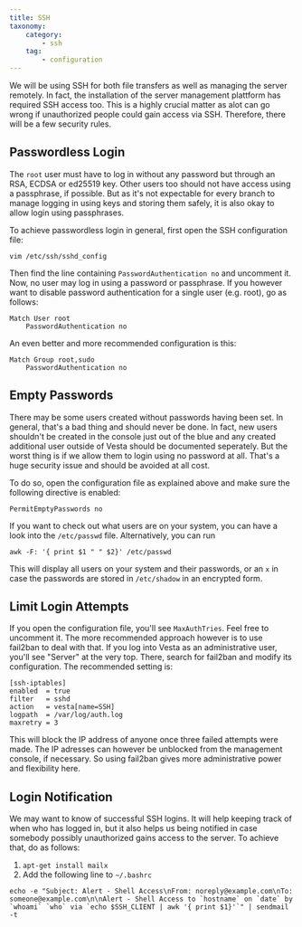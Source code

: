 ```yaml
---
title: SSH
taxonomy:
    category:
        - ssh
    tag:
        - configuration
---
```


We will be using SSH for both file transfers as well as managing the server remotely. In fact, the installation of the server management plattform has required SSH access too. This is a highly crucial matter as alot can go wrong if unauthorized people could gain access via SSH. Therefore, there will be a few security rules.

## Passwordless Login
The `root` user must have to log in without any password but through an RSA, ECDSA or ed25519 key. Other users too should not have access using a passphrase, if possible. But as it's not expectable for every branch to manage logging in using keys and storing them safely, it is also okay to allow login using passphrases.

To achieve passwordless login in general, first open the SSH configuration file:

```
vim /etc/ssh/sshd_config
```

Then find the line containing `PasswordAuthentication no` and uncomment it. Now, no user may log in using a password or passphrase. If you however want to disable password authentication for a single user (e.g. root), go as follows:

```
Match User root
    PasswordAuthentication no
```

An even better and more recommended configuration is this:

```
Match Group root,sudo
    PasswordAuthentication no
```


## Empty Passwords
There may be some users created without passwords having been set. In general, that's a bad thing and should never be done. In fact, new users shouldn't be created in the console just out of the blue and any created additional user outside of Vesta should be documented seperately. But the worst thing is if we allow them to login using no password at all. That's a huge security issue and should be avoided at all cost.

To do so, open the configuration file as explained above and make sure the following directive is enabled:

```
PermitEmptyPasswords no
```

If you want to check out what users are on your system, you can have a look into the `/etc/passwd` file. Alternatively, you can run

```
awk -F: '{ print $1 " " $2}' /etc/passwd
```

This will display all users on your system and their passwords, or an `x` in case the passwords are stored in `/etc/shadow` in an encrypted form.


## Limit Login Attempts
If you open the configuration file, you'll see `MaxAuthTries`. Feel free to uncomment it. The more recommended approach however is to use fail2ban to deal with that. If you log into Vesta as an administrative user, you'll see "Server" at the very top. There, search for fail2ban and modify its configuration. The recommended setting is:

```
[ssh-iptables]
enabled  = true
filter   = sshd
action   = vesta[name=SSH]
logpath  = /var/log/auth.log
maxretry = 3
```

This will block the IP address of anyone once three failed attempts were made. The IP adresses can however be unblocked from the management console, if necessary. So using fail2ban gives more administrative power and flexibility here.

## Login Notification
We may want to know of successful SSH logins. It will help keeping track of when who has logged in, but it also helps us being notified in case somebody possibly unauthorized gains access to the server. To achieve that, do as follows:

1. `apt-get install mailx`
2. Add the following line to `~/.bashrc`

```
echo -e "Subject: Alert - Shell Access\nFrom: noreply@example.com\nTo: someone@example.com\n\nAlert - Shell Access to `hostname` on `date` by `whoami` `who` via `echo $SSH_CLIENT | awk '{ print $1}'`" | sendmail -t
```